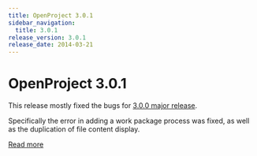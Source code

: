 ```yaml
---
title: OpenProject 3.0.1
sidebar_navigation:
  title: 3.0.1
release_version: 3.0.1
release_date: 2014-03-21
---
```


# OpenProject 3.0.1

This release mostly fixed the bugs for [3.0.0 major release](../3-0-0/).

Specifically the error in adding a work package process was fixed, as
well as the duplication of file content display.

[Read more](https://community.openproject.org/versions/296)
